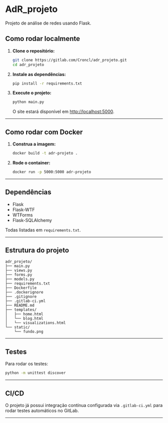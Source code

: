 # AdR_projeto

Projeto de análise de redes usando Flask.

## Como rodar localmente

1. **Clone o repositório:**
   ```sh
   git clone https://gitlab.com/Croncl/adr_projeto.git
   cd adr_projeto
   ```

2. **Instale as dependências:**
   ```sh
   pip install -r requirements.txt
   ```

3. **Execute o projeto:**
   ```sh
   python main.py
   ```
   O site estará disponível em [http://localhost:5000](http://localhost:5000).

---

## Como rodar com Docker

1. **Construa a imagem:**
   ```sh
   docker build -t adr-projeto .
   ```

2. **Rode o container:**
   ```sh
   docker run -p 5000:5000 adr-projeto
   ```

---

## Dependências

- Flask
- Flask-WTF
- WTForms
- Flask-SQLAlchemy

Todas listadas em `requirements.txt`.

---

## Estrutura do projeto

```
adr_projeto/
├── main.py
├── views.py
├── forms.py
├── models.py
├── requirements.txt
├── Dockerfile
├── .dockerignore
├── .gitignore
├── .gitlab-ci.yml
├── README.md
├── templates/
│   ├── home.html
│   └── blog.html
│   └── visualizations.html
└── static/
    └── fundo.png
```

---

## Testes

Para rodar os testes:
```sh
python -m unittest discover
```

---

## CI/CD

O projeto já possui integração contínua configurada via `.gitlab-ci.yml` para rodar testes automáticos no GitLab.

---
